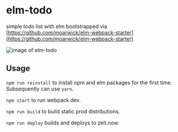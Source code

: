 # elm-todo
simple todo list with elm bootstrapped via [https://github.com/moarwick/elm-webpack-starter](https://github.com/moarwick/elm-webpack-starter)

![image of elm-todo](http://i.imgur.com/kvm7CXm.gif)


## Usage

`npm run reinstall` to install npm and elm packages for the first time. Subsequently can use `yarn`.

`npm start` to run webpack dev.

`npm run build` to build static prod distributions.

`npm run deploy` builds and deploys to zeit.now.
